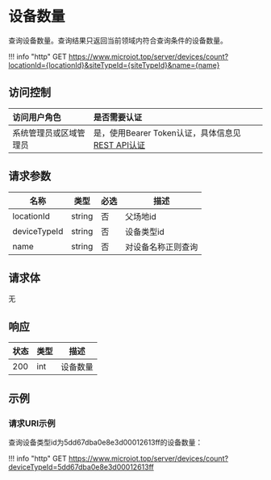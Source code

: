 # 设备数量

查询设备数量。查询结果只返回当前领域内符合查询条件的设备数量。

!!! info "http"
    GET https://www.microiot.top/server/devices/count?locationId={locationId}&siteTypeId={siteTypeId}&name={name}

## 访问控制

| 访问用户角色           | 是否需要认证                                 |
| :--------------------- | :------------------------------------------- |
| 系统管理员或区域管理员 | 是，使用Bearer Token认证，具体信息见[REST API认证](../api.md) |

## 请求参数

| 名称         | 类型   | 必选 | 描述               |
| ------------ | ------ | ---- | ------------------ |
| locationId   | string | 否   | 父场地id           |
| deviceTypeId | string | 否   | 设备类型id         |
| name         | string | 否   | 对设备名称正则查询 |

## 请求体

无

## 响应

| 状态 | 类型 | 描述     |
| ---- | ---- | -------- |
| 200  | int  | 设备数量 |



## 示例

### 请求URI示例

查询设备类型id为5dd67dba0e8e3d00012613ff的设备数量：

!!! info "http"
    GET https://www.microiot.top/server/devices/count?deviceTypeId=5dd67dba0e8e3d00012613ff

